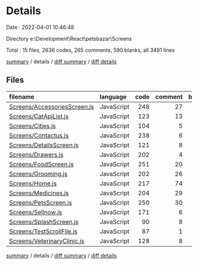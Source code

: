 # Details

Date : 2022-04-01 10:46:48

Directory e:\Development\React\petsbazar\Screens

Total : 15 files,  2636 codes, 265 comments, 590 blanks, all 3491 lines

[summary](results.md) / details / [diff summary](diff.md) / [diff details](diff-details.md)

## Files
| filename | language | code | comment | blank | total |
| :--- | :--- | ---: | ---: | ---: | ---: |
| [Screens/AccessoriesScreen.js](/Screens/AccessoriesScreen.js) | JavaScript | 248 | 27 | 72 | 347 |
| [Screens/CatApiList.js](/Screens/CatApiList.js) | JavaScript | 123 | 13 | 13 | 149 |
| [Screens/Cities.js](/Screens/Cities.js) | JavaScript | 104 | 5 | 39 | 148 |
| [Screens/Contactus.js](/Screens/Contactus.js) | JavaScript | 238 | 6 | 56 | 300 |
| [Screens/DetailsScreen.js](/Screens/DetailsScreen.js) | JavaScript | 121 | 8 | 38 | 167 |
| [Screens/Drawers.js](/Screens/Drawers.js) | JavaScript | 202 | 4 | 19 | 225 |
| [Screens/FoodScreen.js](/Screens/FoodScreen.js) | JavaScript | 251 | 20 | 42 | 313 |
| [Screens/Grooming.js](/Screens/Grooming.js) | JavaScript | 202 | 26 | 13 | 241 |
| [Screens/Home.js](/Screens/Home.js) | JavaScript | 217 | 74 | 77 | 368 |
| [Screens/Medicines.js](/Screens/Medicines.js) | JavaScript | 204 | 29 | 57 | 290 |
| [Screens/PetsScreen.js](/Screens/PetsScreen.js) | JavaScript | 250 | 30 | 81 | 361 |
| [Screens/Sellnow.js](/Screens/Sellnow.js) | JavaScript | 171 | 6 | 19 | 196 |
| [Screens/SplashScreen.js](/Screens/SplashScreen.js) | JavaScript | 90 | 8 | 15 | 113 |
| [Screens/TestScrollFile.js](/Screens/TestScrollFile.js) | JavaScript | 87 | 1 | 14 | 102 |
| [Screens/VeterinaryClinic.js](/Screens/VeterinaryClinic.js) | JavaScript | 128 | 8 | 35 | 171 |

[summary](results.md) / details / [diff summary](diff.md) / [diff details](diff-details.md)
